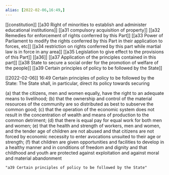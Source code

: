 ```yaml
---
alias: [2022-02-06,16:49,]
---
```

[[constitution]] [[a30 Right of minorities to establish and administer educational institutions]] [[a31 compulsory acquisition of property]] [[a32 Remedies for enforcement of rights conferred by this Part]] [[a33 Power of Parliament to modify the rights conferred by this Part in their application to forces, etc]] [[a34 restriction on rights conferred by this part while martial law is in force in any area]] [[a35 Legislation to give effect to the provisions of this Part]] [[a36]] [[a37 Application of the principles contained in this part]] [[a38 State to secure a social order for the promotion of welfare of the people]] [[a39 Certain principles of policy to be followed by the State]]

[[2022-02-06]] 16:49
Certain principles of policy to be followed by the State: The State shall, in particular, direct its policy towards securing

(a) that the citizens, men and women equally, have the right to an adequate means to livelihood;
(b) that the ownership and control of the material resources of the community are so distributed as best to subserve the common good;
(c) that the operation of the economic system does not result in the concentration of wealth and means of production to the common detriment;
(d) that there is equal pay for equal work for both men and women;
(e) that the health and strength of workers, men and women, and the tender age of children are not abused and that citizens are not forced by economic necessity to enter avocations unsuited to their age or strength;
(f) that children are given opportunities and facilities to develop in a healthy manner and in conditions of freedom and dignity and that childhood and youth are protected against exploitation and against moral and material abandonment
```query 2022-03-29 15:19
"a39 Certain principles of policy to be followed by the State"
```